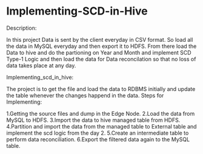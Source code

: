 # Implementing-SCD-in-Hive

Description:

In this project Data is sent by the client everyday in CSV format. So load all the data in MySQL everyday and then export it to HDFS. From there load the Data to hive and do the partioning on Year and Month and implement SCD Type-1 Logic and then load the data for Data reconcilation so that no loss of data takes place at any day.

Implementing_scd_in_hive:

The project is to get the file and load the data to RDBMS initially and update the table whenever the changes happend in the data. Steps for Implementing:

1.Getting the source files and dump in the Edge Node.
2.Load the data from MySQL to HDFS.
3.Import the data to hive managed table from HDFS.
4.Partition and import the data from the managed table to External table and implement the scd logic from the day 2.
5.Create an intermediate table to perform data reconciliation.
6.Export the filtered data again to the MySQL table.
